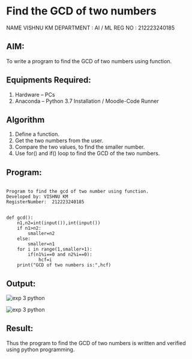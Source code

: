 # Find the GCD of two numbers
NAME VISHNU KM
DEPARTMENT : AI / ML
REG NO : 212223240185

## AIM:
To write a program to find the GCD of two numbers using function.

## Equipments Required:
1. Hardware – PCs
2. Anaconda – Python 3.7 Installation / Moodle-Code Runner

## Algorithm
1. Define a function.
2. Get the two numbers from the user.
3. Compare the two values, to find the smaller number.
4. Use for() and if() loop to find the GCD of the two numbers.

## Program:
```

Program to find the gcd of two number using function.
Developed by: VISHNU KM
RegisterNumber:  212223240185


def gcd():
    n1,n2=int(input()),int(input())
    if n1>n2:
        smaller=n2
    else:
        smaller=n1
    for i in range(1,smaller+1):
        if(n1%i==0 and n2%i==0):
            hcf=i
    print("GCD of two numbers is:",hcf)

```

## Output:
![exp 3 python](https://github.com/vishnukayyala/GCD-of-two-numbers/assets/151489368/1c52652d-b4c6-4407-bc1d-30c5c17f35d9)

![exp 3 python](https://github.com/vishnukayyala/GCD-of-two-numbers/assets/151489368/fefb1264-77f4-43b8-a850-866eaab4f793)



## Result:
Thus the program to find the GCD of two numbers is written and verified using python programming.
